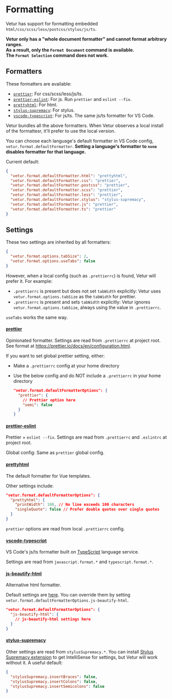 # Formatting

Vetur has support for formatting embedded `html/css/scss/less/postcss/stylus/js/ts`.

**Vetur only has a "whole document formatter" and cannot format arbitrary ranges.**  
**As a result, only the `Format Document` command is available.**  
**The `Format Selection` command does not work.**

## Formatters

These formatters are available:

- [`prettier`](https://github.com/prettier/prettier): For css/scss/less/js/ts.
- [`prettier-eslint`](https://github.com/prettier/prettier-eslint): For js. Run `prettier` and `eslint --fix`.
- [`prettyhtml`](https://github.com/Prettyhtml/prettyhtml): For html.
- [`stylus-supremacy`](https://github.com/ThisIsManta/stylus-supremacy): For stylus.
- [`vscode-typescript`](https://github.com/Microsoft/TypeScript): For js/ts. The same js/ts formatter for VS Code.

Vetur bundles all the above formatters. When Vetur observes a local install of the formattesr, it'll prefer to use the local version.

You can choose each language's default formatter in VS Code config, `vetur.format.defaultFormatter`.
**Setting a language's formatter to `none` disables formatter for that language.**

Current default:

```json
{
  "vetur.format.defaultFormatter.html": "prettyhtml",
  "vetur.format.defaultFormatter.css": "prettier",
  "vetur.format.defaultFormatter.postcss": "prettier",
  "vetur.format.defaultFormatter.scss": "prettier",
  "vetur.format.defaultFormatter.less": "prettier",
  "vetur.format.defaultFormatter.stylus": "stylus-supremacy",
  "vetur.format.defaultFormatter.js": "prettier",
  "vetur.format.defaultFormatter.ts": "prettier"
}
```

## Settings

These two settings are inherited by all formatters:

```json
{
  "vetur.format.options.tabSize": 2,
  "vetur.format.options.useTabs": false
}
```

However, when a local config (such as `.prettierrc`) is found, Vetur will prefer it. For example:

- `.prettierrc` is present but does not set `tabWidth` explicitly: Vetur uses `vetur.format.options.tabSize` as the `tabWidth` for prettier.
- `.prettierrc` is present and sets `tabWidth` explicitly: Vetur ignores `vetur.format.options.tabSize`, always using the value in `.prettierrc`.

`useTabs` works the same way.

#### [prettier](https://prettier.io/)

Opinionated formatter. Settings are read from `.prettierrc` at project root. See format at https://prettier.io/docs/en/configuration.html.

If you want to set global prettier setting, either:

- Make a `.prettierrc` config at your home directory
- Use the below config and do NOT include a `.prettierrc` in your home directory

  ```json
  "vetur.format.defaultFormatterOptions": {
    "prettier": {
      // Prettier option here
      "semi": false
    }
  }
  ```

#### [prettier-eslint](https://github.com/prettier/prettier-eslint)

Prettier + `eslint --fix`. Settings are read from `.prettierrc` and `.eslintrc` at project root.

Global config: Same as `prettier` global config.

#### [prettyhtml](https://github.com/Prettyhtml/prettyhtml)

The default formatter for Vue templates.

Other settings include:

```json
"vetur.format.defaultFormatterOptions": {
  "prettyhtml": {
    "printWidth": 100, // No line exceeds 100 characters
    "singleQuote": false // Prefer double quotes over single quotes
  }
}
```

`prettier` options are read from local `.prettierrc` config.

#### [vscode-typescript](https://github.com/microsoft/typescript)

VS Code's js/ts formatter built on [TypeScript](https://github.com/microsoft/typescript) language service.

Settings are read from `javascript.format.*` and `typescript.format.*`.

#### [js-beautify-html](https://github.com/beautify-web/js-beautify)

Alternative html formatter.

Default settings are [here](https://github.com/vuejs/vetur/blob/master/server/src/modes/template/services/htmlFormat.ts). You can override them by setting `vetur.format.defaultFormatterOptions.js-beautify-html`.

```json
"vetur.format.defaultFormatterOptions": {
  "js-beautify-html": {
    // js-beautify-html settings here
  }
}
```

#### [stylus-supremacy](https://thisismanta.github.io/stylus-supremacy/)

Other settings are read from `stylusSupremacy.*`. You can install [Stylus Supremacy extension](https://marketplace.visualstudio.com/items?itemName=thisismanta.stylus-supremacy) to get IntelliSense for settings, but Vetur will work without it. A useful default:

```json
{
  "stylusSupremacy.insertBraces": false,
  "stylusSupremacy.insertColons": false,
  "stylusSupremacy.insertSemicolons": false
}
```
